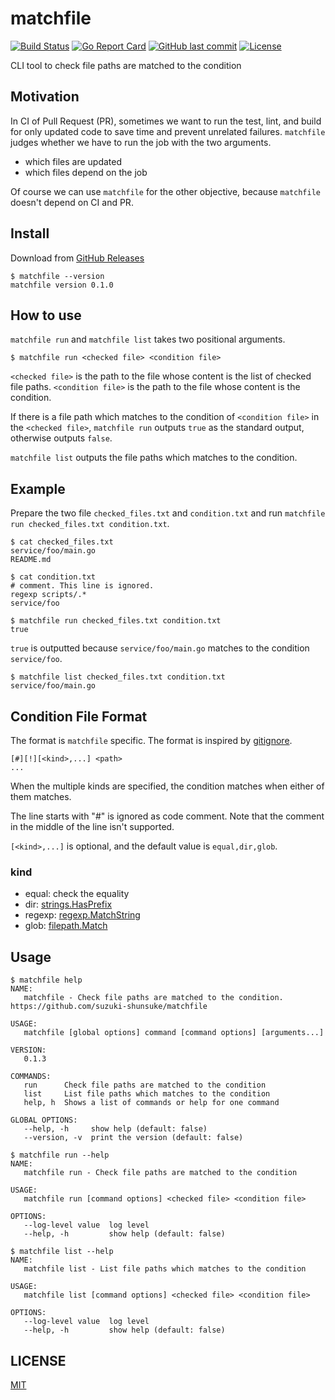 # matchfile

[![Build Status](https://github.com/suzuki-shunsuke/matchfile/workflows/CI/badge.svg)](https://github.com/suzuki-shunsuke/matchfile/actions)
[![Go Report Card](https://goreportcard.com/badge/github.com/suzuki-shunsuke/matchfile)](https://goreportcard.com/report/github.com/suzuki-shunsuke/matchfile)
[![GitHub last commit](https://img.shields.io/github/last-commit/suzuki-shunsuke/matchfile.svg)](https://github.com/suzuki-shunsuke/matchfile)
[![License](http://img.shields.io/badge/license-mit-blue.svg?style=flat-square)](https://raw.githubusercontent.com/suzuki-shunsuke/matchfile/main/LICENSE)

CLI tool to check file paths are matched to the condition

## Motivation

In CI of Pull Request (PR), sometimes we want to run the test, lint, and build for only updated code to save time and prevent unrelated failures.
`matchfile` judges whether we have to run the job with the two arguments.

* which files are updated
* which files depend on the job

Of course we can use `matchfile` for the other objective, because `matchfile` doesn't depend on CI and PR.

## Install

Download from [GitHub Releases](https://github.com/suzuki-shunsuke/matchfile/releases)

```
$ matchfile --version
matchfile version 0.1.0
```

## How to use

`matchfile run` and `matchfile list` takes two positional arguments.

```
$ matchfile run <checked file> <condition file>
```

`<checked file>` is the path to the file whose content is the list of checked file paths.
`<condition file>` is the path to the file whose content is the condition.

If there is a file path which matches to the condition of `<condition file>` in the `<checked file>`, `matchfile run` outputs `true` as the standard output, otherwise outputs `false`.

`matchfile list` outputs the file paths which matches to the condition.

## Example

Prepare the two file `checked_files.txt` and `condition.txt` and run `matchfile run checked_files.txt condition.txt`.

```
$ cat checked_files.txt
service/foo/main.go
README.md

$ cat condition.txt
# comment. This line is ignored.
regexp scripts/.*
service/foo

$ matchfile run checked_files.txt condition.txt
true
```

`true` is outputted because `service/foo/main.go` matches to the condition `service/foo`.

```
$ matchfile list checked_files.txt condition.txt
service/foo/main.go
```

## Condition File Format

The format is `matchfile` specific.
The format is inspired by [gitignore](https://git-scm.com/docs/gitignore).

```
[#][!][<kind>,...] <path>
...
```

When the multiple kinds are specified, the condition matches when either of them matches.

The line starts with "#" is ignored as code comment.
Note that the comment in the middle of the line isn't supported.

`[<kind>,...]` is optional, and the default value is `equal,dir,glob`.

### kind

* equal: check the equality
* dir: [strings.HasPrefix](https://golang.org/pkg/strings/#HasPrefix)
* regexp: [regexp.MatchString](https://golang.org/pkg/regexp/#Regexp.MatchString)
* glob: [filepath.Match](https://golang.org/pkg/path/filepath/#Match)

## Usage

```
$ matchfile help
NAME:
   matchfile - Check file paths are matched to the condition. https://github.com/suzuki-shunsuke/matchfile

USAGE:
   matchfile [global options] command [command options] [arguments...]

VERSION:
   0.1.3

COMMANDS:
   run      Check file paths are matched to the condition
   list     List file paths which matches to the condition
   help, h  Shows a list of commands or help for one command

GLOBAL OPTIONS:
   --help, -h     show help (default: false)
   --version, -v  print the version (default: false)
```

```
$ matchfile run --help
NAME:
   matchfile run - Check file paths are matched to the condition

USAGE:
   matchfile run [command options] <checked file> <condition file>

OPTIONS:
   --log-level value  log level
   --help, -h         show help (default: false)
```

```
$ matchfile list --help
NAME:
   matchfile list - List file paths which matches to the condition

USAGE:
   matchfile list [command options] <checked file> <condition file>

OPTIONS:
   --log-level value  log level
   --help, -h         show help (default: false)
```

## LICENSE

[MIT](LICENSE)
